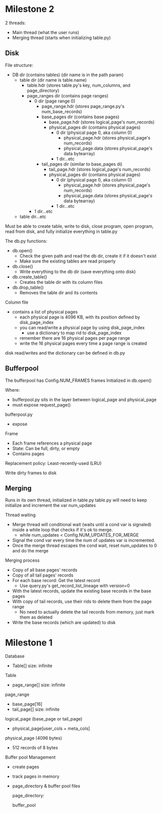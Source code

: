 


# Milestone 2

2 threads:
- Main thread (what the user runs)
- Merging thread (starts when initializing table.py)

## Disk
File structure:
- DB dir (contains tables) (dir name is in the path param)
    - table dir (dir name is table.name)
        - table.hdr (stores table.py's key, num_columns, and page_directory)
        - page_ranges dir (contains page ranges)
            - 0 dir (page range 0)
                - page_range.hdr (stores page_range.py's num_base_records)
                - base_pages dir (contains base pages)
                    - base_page.hdr (stores logical_page's num_records)
                    - physical_pages dir (contains physical pages)
                        - 0 dir (physical page 0, aka column 0)
                            - physical_page.hdr (stores physical_page's num_records)
                            - physical_page.data (stores physical_page's data bytearray)
                        - 1 dir...etc
                - tail_pages dir (similar to base_pages di)
                    - tail_page.hdr (stores logical_page's num_records)
                    - physical_pages dir (contains physical pages)
                        - 0 dir (physical page 0, aka column 0)
                            - physical_page.hdr (stores physical_page's num_records)
                            - physical_page.data (stores physical_page's data bytearray)
                        - 1 dir...etc
            - 1 dir...etc
    - table dir...etc

Must be able to create table, write to disk, close program, open program, read from disk, and fully initialize everything in table.py

The db.py functions:
- db.open()
    - Check the given path and read the db dir, create it if it doesn't exist
    - Make sure the existing tables are read properly
- db.close()
    - Write everything to the db dir (save everything onto disk)
- db.create_table()
    - Creates the table dir with its column files
- db.drop_table()
    - Removes the table dir and its contents

Column file
- contains a list of physical pages
    - each physical page is 4096 KB, with its position defined by disk_page_index
    - you can read/write a physical page by using disk_page_index
        - use a dictionary to map rid to disk_page_index
    - remember there are 16 physical pages per page range
    -   write the 16 physical pages every time a page range is created

disk read/writes and the dictionary can be defined in db.py


## Bufferpool
The bufferpool has Config.NUM_FRAMES frames
Initialized in db.open()

Where:
- bufferpool.py sits in the layer between logical_page and physical_page
- must expose request_page()

bufferpool.py
- expose 

Frame
- Each frame references a physical page
- State: Can be full, dirty, or empty
- Contains pages

Replacement policy: Least-recently-used (LRU)

Write dirty frames to disk


## Merging
Runs in its own thread, initialized in table.py
table.py will need to keep initialize and increment the var num_updates

Thread waiting
- Merge thread will conditional wait (waits until a cond var is signaled) inside a while loop that checks if it's ok to merge.
    - while num_updates < Config.NUM_UPDATES_FOR_MERGE
- Signal the cond var every time the num of updates var is incremented.
- Once the merge thread escapes the cond wait, reset num_updates to 0 and do the merge

Merging process
- Copy of all base pages' records
- Copy of all tail pages' records
- For each base record: Get the latest record
    - Use query.py's get_record_list_lineage with version=0
- With the latest records, update the existing base records in the base pages
- With copy of tail records, use their rids to delete them from the page range
    - No need to actually delete the tail records from memory, just mark them as deleted
- Write the base records (which are updated) to disk








# Milestone 1

Database
- Table[] size: infinite

Table
- page_range[] size: infinite

page_range
- base_page[16]
- tail_page[] size: infinite

logical_page (base_page or tail_page)
- physical_page[user_cols + meta_cols]

physical_page (4096 bytes)
- 512 records of 8 bytes

Buffer pool Management
- create pages 
- track pages in memory

- page_directory & buffer pool files 

    page_directory: 

    buffer_pool

